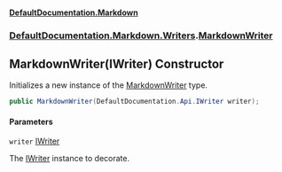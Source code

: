 #### [DefaultDocumentation\.Markdown](../../../../index.md 'index')
### [DefaultDocumentation\.Markdown\.Writers](../../../../index.md#DefaultDocumentation.Markdown.Writers 'DefaultDocumentation\.Markdown\.Writers').[MarkdownWriter](index.md 'DefaultDocumentation\.Markdown\.Writers\.MarkdownWriter')

## MarkdownWriter\(IWriter\) Constructor

Initializes a new instance of the [MarkdownWriter](index.md 'DefaultDocumentation\.Markdown\.Writers\.MarkdownWriter') type\.

```csharp
public MarkdownWriter(DefaultDocumentation.Api.IWriter writer);
```
#### Parameters

<a name='DefaultDocumentation.Markdown.Writers.MarkdownWriter.MarkdownWriter(DefaultDocumentation.Api.IWriter).writer'></a>

`writer` [IWriter](https://github.com/Doraku/DefaultDocumentation/blob/master/documentation/api/DefaultDocumentation/Api/IWriter/index.md 'DefaultDocumentation\.Api\.IWriter')

The [IWriter](https://github.com/Doraku/DefaultDocumentation/blob/master/documentation/api/DefaultDocumentation/Api/IWriter/index.md 'DefaultDocumentation\.Api\.IWriter') instance to decorate\.